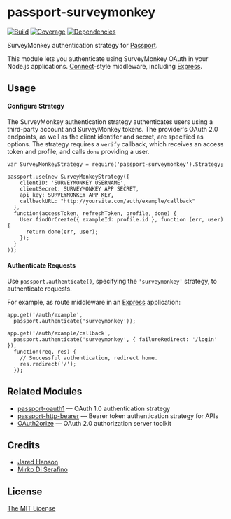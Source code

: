 # passport-surveymonkey

[![Build](https://travis-ci.org/jaredhanson/passport-oauth2.png)](http://travis-ci.org/jaredhanson/passport-oauth2)
[![Coverage](https://coveralls.io/repos/jaredhanson/passport-oauth2/badge.png)](https://coveralls.io/r/jaredhanson/passport-oauth2)
[![Dependencies](https://david-dm.org/jaredhanson/passport-oauth2.png)](http://david-dm.org/jaredhanson/passport-oauth2)

SurveyMonkey authentication strategy for [Passport](http://passportjs.org/).

This module lets you authenticate using SurveyMonkey OAuth in your Node.js applications.
[Connect](http://www.senchalabs.org/connect/)-style middleware, including
[Express](http://expressjs.com/).

## Usage

#### Configure Strategy

The SurveyMonkey authentication strategy authenticates users using a third-party
account and SurveyMonkey tokens.  The provider's OAuth 2.0 endpoints, as well as
the client identifer and secret, are specified as options.  The strategy
requires a `verify` callback, which receives an access token and profile,
and calls `done` providing a user.
  
    var SurveyMonkeyStrategy = require('passport-surveymonkey').Strategy;

    passport.use(new SurveyMonkeyStrategy({      
        clientID: 'SURVEYMONKEY USERNAME',
        clientSecret: SURVEYMONKEY APP SECRET,
        api_key: SURVEYMONKEY APP_KEY,
        callbackURL: "http://yoursite.com/auth/example/callback"
      },
      function(accessToken, refreshToken, profile, done) {
        User.findOrCreate({ exampleId: profile.id }, function (err, user) {
          return done(err, user);
        });
      }
    ));

#### Authenticate Requests

Use `passport.authenticate()`, specifying the `'surveymonkey'` strategy, to
authenticate requests.

For example, as route middleware in an [Express](http://expressjs.com/)
application:

    app.get('/auth/example',
      passport.authenticate('surveymonkey'));

    app.get('/auth/example/callback',
      passport.authenticate('surveymonkey', { failureRedirect: '/login' }),
      function(req, res) {
        // Successful authentication, redirect home.
        res.redirect('/');
      });

## Related Modules

- [passport-oauth1](https://github.com/jaredhanson/passport-oauth1) — OAuth 1.0 authentication strategy
- [passport-http-bearer](https://github.com/jaredhanson/passport-http-bearer) — Bearer token authentication strategy for APIs
- [OAuth2orize](https://github.com/jaredhanson/oauth2orize) — OAuth 2.0 authorization server toolkit


## Credits

  - [Jared Hanson](http://github.com/jaredhanson)
  - [Mirko Di Serafino](http://github.com/mirkods)

## License

[The MIT License](http://opensource.org/licenses/MIT)
